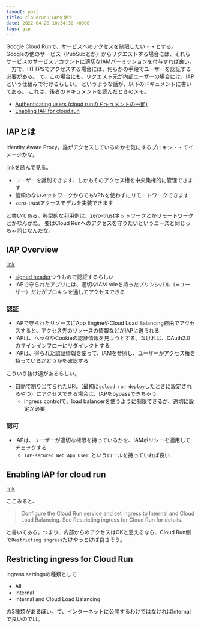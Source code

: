 ```yaml
---
layout: post
title: cloudrunでIAPを使う
date: 2022-04-20 10:34:30 +0900
tags: gcp
---
```


Google Cloud Runで、サービスへのアクセスを制限したい・・とする。
Googleの他のサービス（PubSubとか）からリクエストする場合には、それらサービスのサービスアカウントに適切なIAMパーミッションを付与すれば良い。
一方で、HTTPSでアクセスする場合には、何らかの手段でユーザーを認証する必要がある。
で、この場合にも、リクエスト元が内部ユーザーの場合には、IAPという仕組みで行けるらしい。
というような話が、以下のドキュメントに書いてある。
これは、後者のドキュメントを読んだときのメモ。

- [Authenticating users (cloud runのドキュメントの一節)](https://cloud.google.com/run/docs/authenticating/end-users)
- [Enabling IAP for cloud run](https://cloud.google.com/iap/docs/enabling-cloud-run)

## IAPとは

Identity Aware Proxy。誰がアクセスしているのかを気にするプロキシ・・てイメージかな。

[link](https://cloud.google.com/iap)を読んで見る。

- ユーザーを識別できます、しかもそのアクセス権を中央集権的に管理できます
- 信頼のないネットワークからでもVPNを使わずにリモートワークできます
- zero-trustアクセスモデルを実装できます

と書いてある。典型的な利用例は、zero-trustネットワークとかリモートワークとかなんかね。
要はCloud Runへのアクセスを守りたいというニーズと同じっちゃ同じなんだな。

## IAP Overview

[link](https://cloud.google.com/iap/docs/concepts-overview)

- [signed header](https://cloud.google.com/iap/docs/signed-headers-howto)つうもので認証するらしい
- IAPで守られたアプリには、適切なIAM roleを持ったプリンシパル（≒ユーザー）だけがプロキシを通してアクセスできる

### 認証
- IAPで守られたリソースにApp EngineやCloud Load Balancing経由でアクセスすると、アクセス先のリソースの情報などがIAPに送られる
- IAPは、ヘッダやCookieの認証情報を見ようとする。なければ、OAuth2.0のサインインフローにリダイレクトする
- IAPは、得られた認証情報を使って、IAMを参照し、ユーザーがアクセス権を持っているかどうかを確認する

こういう抜け道があるらしい。
- 自動で割り当てられたURL（最初に`gcloud run deploy`したときに設定されるやつ）にアクセスできる場合は、IAPをbypassできちゃう
  - ingress controlで、load balancerを使うように制限できるが、適切に設定が必要

### 認可

- IAPは、ユーザーが適切な権限を持っているかを、IAMポリシーを適用してチェックする
  - `IAP-secured Web App User `というロールを持っていれば良い

## Enabling IAP for cloud run

[link](https://cloud.google.com/iap/docs/enabling-cloud-run#gcloud)

ここみると、

> Configure the Cloud Run service and set ingress to Internal and Cloud Load Balancing. See Restricting ingress for Cloud Run for details.

と書いてある。つまり、内部からのアクセスはOKと思えるなら、Cloud Run側で`Restricting ingress`だけやっとけば良さそう。

## Restricting ingress for Cloud Run

ingress settingsの種類として

- All
- Internal
- Internal and Cloud Load Balancing

の3種類があるぽい。で、インターネットに公開するわけではなければInternalで良いのでは。

